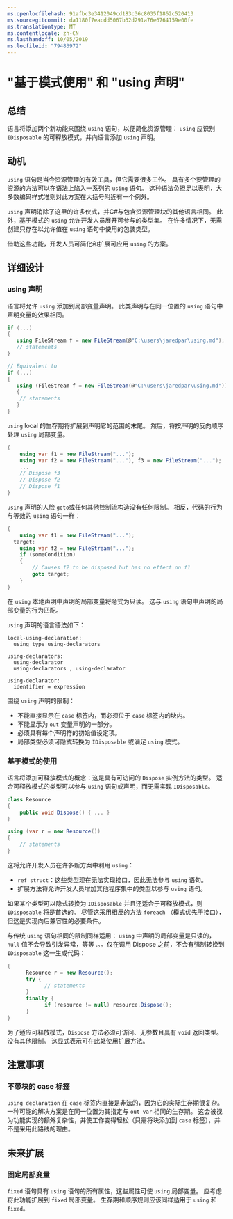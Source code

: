 ```yaml
---
ms.openlocfilehash: 91afbc3e3412049cd183c36c8035f1862c520413
ms.sourcegitcommit: da1180f7eacdd5067b32d291a76e6764159e00fe
ms.translationtype: MT
ms.contentlocale: zh-CN
ms.lasthandoff: 10/05/2019
ms.locfileid: "79483972"
---
```

# <a name="pattern-based-using-and-using-declarations"></a>"基于模式使用" 和 "using 声明"

## <a name="summary"></a>总结

语言将添加两个新功能来围绕 `using` 语句，以便简化资源管理： `using` 应识别 `IDisposable` 的可释放模式，并向语言添加 `using` 声明。

## <a name="motivation"></a>动机

`using` 语句是当今资源管理的有效工具，但它需要很多工作。 具有多个要管理的资源的方法可以在语法上陷入一系列的 `using` 语句。 这种语法负担足以表明，大多数编码样式准则对此方案在大括号附近有一个例外。 

`using` 声明消除了这里的许多仪式，并C#与包含资源管理块的其他语言相同。 此外，基于模式的 `using` 允许开发人员展开可参与的类型集。 在许多情况下，无需创建只存在以允许值在 `using` 语句中使用的包装类型。 

借助这些功能，开发人员可简化和扩展可应用 `using` 的方案。

## <a name="detailed-design"></a>详细设计 

### <a name="using-declaration"></a>using 声明

语言将允许 `using` 添加到局部变量声明。 此类声明与在同一位置的 `using` 语句中声明变量的效果相同。

```csharp
if (...) 
{ 
   using FileStream f = new FileStream(@"C:\users\jaredpar\using.md");
   // statements
}

// Equivalent to 
if (...) 
{ 
   using (FileStream f = new FileStream(@"C:\users\jaredpar\using.md")) 
   {
    // statements
   }
}
```

`using` local 的生存期将扩展到声明它的范围的末尾。 然后，将按声明的反向顺序处理 `using` 局部变量。 

```csharp
{ 
    using var f1 = new FileStream("...");
    using var f2 = new FileStream("..."), f3 = new FileStream("...");
    ...
    // Dispose f3
    // Dispose f2 
    // Dispose f1
}
```

`using` 声明的人脸 `goto`或任何其他控制流构造没有任何限制。 相反，代码的行为与等效的 `using` 语句一样：

```csharp
{
    using var f1 = new FileStream("...");
  target:
    using var f2 = new FileStream("...");
    if (someCondition) 
    {
        // Causes f2 to be disposed but has no effect on f1
        goto target;
    }
}
```

在 `using` 本地声明中声明的局部变量将隐式为只读。 这与 `using` 语句中声明的局部变量的行为匹配。 

`using` 声明的语言语法如下：

```antlr
local-using-declaration:
  using type using-declarators

using-declarators:
  using-declarator
  using-declarators , using-declarator
  
using-declarator:
  identifier = expression
```

围绕 `using` 声明的限制：

- 不能直接显示在 `case` 标签内，而必须位于 `case` 标签内的块内。
- 不能显示为 `out` 变量声明的一部分。 
- 必须具有每个声明符的初始值设定项。
- 局部类型必须可隐式转换为 `IDisposable` 或满足 `using` 模式。

### <a name="pattern-based-using"></a>基于模式的使用

语言将添加可释放模式的概念：这是具有可访问的 `Dispose` 实例方法的类型。 适合可释放模式的类型可以参与 `using` 语句或声明，而无需实现 `IDisposable`。 

```csharp
class Resource
{ 
    public void Dispose() { ... }
}

using (var r = new Resource())
{
    // statements
}
```

这将允许开发人员在许多新方案中利用 `using`：

- `ref struct`：这些类型现在无法实现接口，因此无法参与 `using` 语句。
- 扩展方法将允许开发人员增加其他程序集中的类型以参与 `using` 语句。

如果某个类型可以隐式转换为 `IDisposable` 并且还适合于可释放模式，则 `IDisposable` 将是首选的。 尽管这采用相反的方法 `foreach` （模式优先于接口），但这是实现向后兼容性的必要条件。

与传统 `using` 语句相同的限制同样适用： `using` 中声明的局部变量是只读的，`null` 值不会导致引发异常，等等 .。。仅在调用 Dispose 之前，不会有强制转换到 `IDisposable` 这一生成代码：

```csharp
{
      Resource r = new Resource();
      try {
            // statements
      }
      finally {
            if (resource != null) resource.Dispose();
      }
}
```

为了适应可释放模式，`Dispose` 方法必须可访问、无参数且具有 `void` 返回类型。 没有其他限制。 这显式表示可在此处使用扩展方法。

## <a name="considerations"></a>注意事项

### <a name="case-labels-without-blocks"></a>不带块的 case 标签

`using declaration` 在 `case` 标签内直接是非法的，因为它的实际生存期很复杂。 一种可能的解决方案是在同一位置为其指定与 `out var` 相同的生存期。 这会被视为功能实现的额外复杂性，并使工作变得轻松（只需将块添加到 `case` 标签），并不是采用此路线的理由。

## <a name="future-expansions"></a>未来扩展

### <a name="fixed-locals"></a>固定局部变量

`fixed` 语句具有 `using` 语句的所有属性，这些属性可使 `using` 局部变量。 应考虑将此功能扩展到 `fixed` 局部变量。 生存期和顺序规则应该同样适用于 `using` 和 `fixed`。
